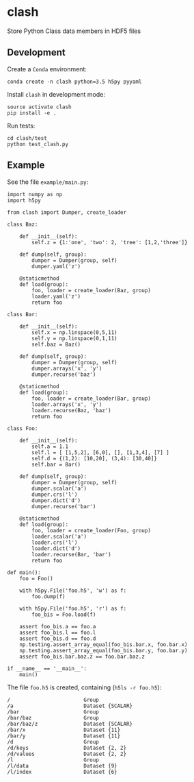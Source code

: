 # clash
Store Python Class data members in HDF5 files

## Development 

Create a `Conda` environment:

    conda create -n clash python=3.5 h5py pyyaml

Install `clash` in development mode:

    source activate clash
    pip install -e .

Run tests:

    cd clash/test
    python test_clash.py

## Example

See the file `example/main.py`:

    import numpy as np
    import h5py

    from clash import Dumper, create_loader

    class Baz:

        def __init__(self):
            self.z = {1:'one', 'two': 2, 'tree': [1,2,'three']}

        def dump(self, group):
            dumper = Dumper(group, self)
            dumper.yaml('z')

        @staticmethod
        def load(group):
            foo, loader = create_loader(Baz, group)
            loader.yaml('z')
            return foo

    class Bar:

        def __init__(self):
            self.x = np.linspace(0,5,11)
            self.y = np.linspace(0,1,11)
            self.baz = Baz()

        def dump(self, group):
            dumper = Dumper(group, self)
            dumper.arrays('x', 'y')
            dumper.recurse('baz')

        @staticmethod
        def load(group):
            foo, loader = create_loader(Bar, group)
            loader.arrays('x', 'y')
            loader.recurse(Baz, 'baz')
            return foo

    class Foo:

        def __init__(self):
            self.a = 1.1
            self.l = [ [1,5,2], [6,0], [], [1,3,4], [7] ]
            self.d = {(1,2): [10,20], (3,4): [30,40]}
            self.bar = Bar()

        def dump(self, group):
            dumper = Dumper(group, self)
            dumper.scalar('a')
            dumper.crs('l')
            dumper.dict('d')
            dumper.recurse('bar')

        @staticmethod
        def load(group):
            foo, loader = create_loader(Foo, group)
            loader.scalar('a')
            loader.crs('l')
            loader.dict('d')
            loader.recurse(Bar, 'bar')
            return foo

    def main():
        foo = Foo()

        with h5py.File('foo.h5', 'w') as f:
            foo.dump(f)

        with h5py.File('foo.h5', 'r') as f:
            foo_bis = Foo.load(f)

        assert foo_bis.a == foo.a
        assert foo_bis.l == foo.l
        assert foo_bis.d == foo.d
        np.testing.assert_array_equal(foo_bis.bar.x, foo.bar.x)
        np.testing.assert_array_equal(foo_bis.bar.y, foo.bar.y)
        assert foo_bis.bar.baz.z == foo.bar.baz.z

    if __name__ == '__main__':
        main()

The file `foo.h5` is created, containing (`h5ls -r foo.h5`):

    /                        Group
    /a                       Dataset {SCALAR}
    /bar                     Group
    /bar/baz                 Group
    /bar/baz/z               Dataset {SCALAR}
    /bar/x                   Dataset {11}
    /bar/y                   Dataset {11}
    /d                       Group
    /d/keys                  Dataset {2, 2}
    /d/values                Dataset {2, 2}
    /l                       Group
    /l/data                  Dataset {9}
    /l/index                 Dataset {6}
